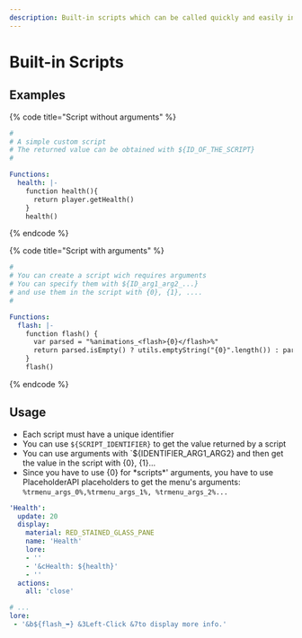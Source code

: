 ```yaml
---
description: Built-in scripts which can be called quickly and easily in the menu.
---
```


# Built-in Scripts

## Examples

{% code title="Script without arguments" %}
```yaml
#
# A simple custom script
# The returned value can be obtained with ${ID_OF_THE_SCRIPT}
#

Functions:
  health: |-
    function health(){
      return player.getHealth()
    }
    health()
```
{% endcode %}

{% code title="Script with arguments" %}
```yaml
#
# You can create a script wich requires arguments 
# You can specify them with ${ID_arg1_arg2_...} 
# and use them in the script with {0}, {1}, ....
#

Functions:
  flash: |-
    function flash() {
      var parsed = "%animations_<flash>{0}</flash>%"
      return parsed.isEmpty() ? utils.emptyString("{0}".length()) : parsed
    }
    flash()
```
{% endcode %}

## Usage

* Each script must have a unique identifier
* You can use `${SCRIPT_IDENTIFIER}` to get the value returned by a script
* You can use arguments with \`${IDENTIFIER\_ARG1\_ARG2} and then get the value in the script with {0}, {1}...
* Since you have to use {0} for \*scripts\*' arguments, you have to use PlaceholderAPI placeholders to get the menu's arguments: `%trmenu_args_0%,%trmenu_args_1%, %trmenu_args_2%...`

```yaml
'Health':
  update: 20
  display:
    material: RED_STAINED_GLASS_PANE
    name: 'Health'
    lore:
    - ''
    - '&cHealth: ${health}'
    - ''
  actions:
    all: 'close'
```

```yaml
# ...
lore:
 - '&b${flash_➥} &3Left-Click &7to display more info.'
```

